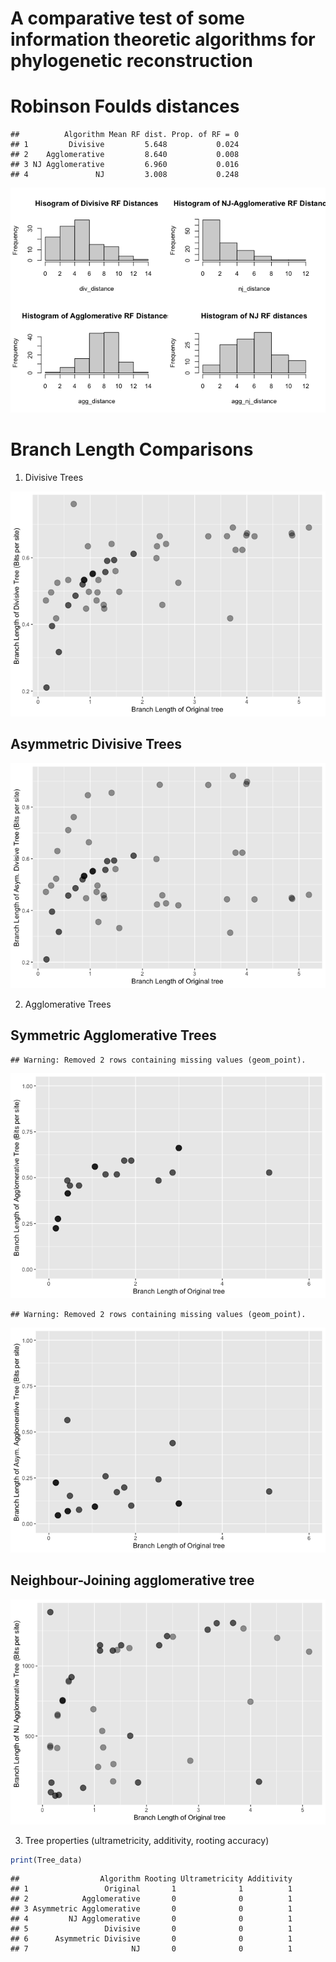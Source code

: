 A comparative test of some information theoretic algorithms for
phylogenetic reconstruction
================

# Robinson Foulds distances

    ##          Algorithm Mean RF dist. Prop. of RF = 0
    ## 1         Divisive         5.648           0.024
    ## 2    Agglomerative         8.640           0.008
    ## 3 NJ Agglomerative         6.960           0.016
    ## 4               NJ         3.008           0.248

![](JC69-diagnostics_files/figure-gfm/unnamed-chunk-5-1.png)<!-- -->

# Branch Length Comparisons

1.  Divisive Trees

![](JC69-diagnostics_files/figure-gfm/unnamed-chunk-7-1.png)<!-- -->

## Asymmetric Divisive Trees

![](JC69-diagnostics_files/figure-gfm/unnamed-chunk-9-1.png)<!-- -->

2.  Agglomerative Trees

## Symmetric Agglomerative Trees

    ## Warning: Removed 2 rows containing missing values (geom_point).

![](JC69-diagnostics_files/figure-gfm/unnamed-chunk-11-1.png)<!-- -->

    ## Warning: Removed 2 rows containing missing values (geom_point).

![](JC69-diagnostics_files/figure-gfm/unnamed-chunk-13-1.png)<!-- -->

## Neighbour-Joining agglomerative tree

![](JC69-diagnostics_files/figure-gfm/unnamed-chunk-15-1.png)<!-- -->

3.  Tree properties (ultrametricity, additivity, rooting accuracy)

``` r
print(Tree_data)
```

    ##                  Algorithm Rooting Ultrametricity Additivity
    ## 1                 Original       1              1          1
    ## 2            Agglomerative       0              0          1
    ## 3 Asymmetric Agglomerative       0              0          1
    ## 4         NJ Agglomerative       0              0          1
    ## 5                 Divisive       0              0          1
    ## 6      Asymmetric Divisive       0              0          1
    ## 7                       NJ       0              0          1
